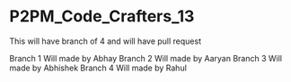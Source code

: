 # P2PM_Code_Crafters_13
This will have branch of 4 and will have pull request 

Branch 1 Will made by Abhay
Branch 2 Will made by Aaryan
Branch 3 Will made by Abhishek
Branch 4 Will made by Rahul
